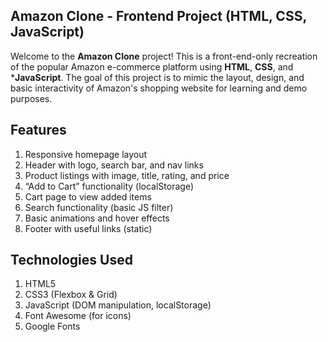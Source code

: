 ## Amazon Clone - Frontend Project (HTML, CSS, JavaScript)

Welcome to the **Amazon Clone** project! This is a front-end-only recreation of the popular Amazon e-commerce platform using **HTML**, **CSS**, and ***JavaScript**. The goal of this project is to mimic the layout, design, and basic interactivity of Amazon's shopping website for learning and demo purposes.

## Features

1. Responsive homepage layout  
2. Header with logo, search bar, and nav links  
3. Product listings with image, title, rating, and price  
4. “Add to Cart” functionality (localStorage)  
5. Cart page to view added items  
6. Search functionality (basic JS filter)  
7. Basic animations and hover effects  
8. Footer with useful links (static)  

##  Technologies Used

1. HTML5  
2. CSS3 (Flexbox & Grid)  
3. JavaScript (DOM manipulation, localStorage)  
4. Font Awesome (for icons)  
5. Google Fonts
